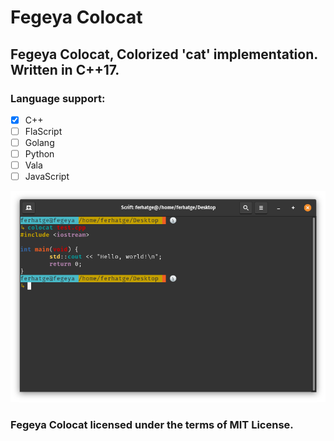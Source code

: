 # Fegeya Colocat
## Fegeya Colocat, Colorized 'cat' implementation. Written in C++17.

### Language support:
  * [x] C++
  * [ ] FlaScript
  * [ ] Golang
  * [ ] Python
  * [ ] Vala
  * [ ] JavaScript

![Colorized 'Meow!'!](resource/window.png)

### Fegeya Colocat licensed under the terms of MIT License.
